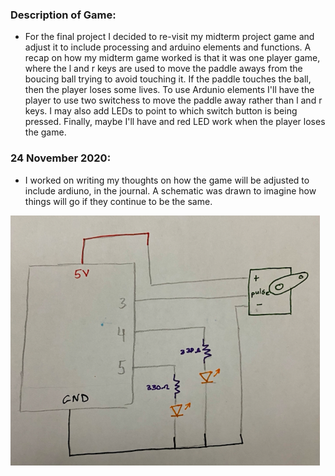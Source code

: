 ### Description of Game:

- For the final project I decided to re-visit my midterm project game and adjust it to include processing and arduino elements and functions. A recap on how my midterm game worked is that it was one player game, where the l and r keys are used to move the paddle aways from the boucing ball trying to avoid touching it. If the paddle touches the ball, then the player loses some lives. To use Ardunio elements I'll have the player to use two switchess to move the paddle away rather than l and r keys. I may also add LEDs to point to which switch button is being pressed. Finally, maybe I'll have and red LED work when the player loses the game.

### 24 November 2020:

- I worked on writing my thoughts on how the game will be adjusted to include ardiuno, in the journal. A schematic was drawn to imagine how things will go if they continue to be the same.

![](sch.png)
